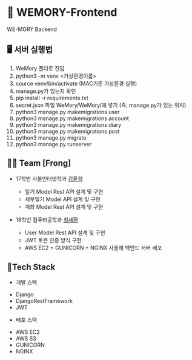 # 🏡 WEMORY-Frontend

WE-MORY Backend

## 🖥 서버 실행법

1. WeMory 폴더로 진입
2. python3 -m venv <가상환경이름>
3. source venv/bin/activate (MAC기준 가상환경 실행)
5. manage.py가 있는지 확인
6. pip install -r requirements.txt
7. secret.json 파일 WeMory/WeMory/에 넣기 (즉, manage.py가 있는 위치)
8. python3 manage.py makemigrations user
9. python3 manage.py makemigrations account
10. python3 manage.py makemigrations diary
12. python3 manage.py makemigrations post
13. python3 manage.py migrate
14. python3 manage.py runserver

## 👩‍👦 Team [Frong]

- 17학번 사물인터넷학과 [김율희](https://github.com/yulhee741)
  - 일기 Model Rest API 설계 및 구현
  - 세부일기 Model API 설계 및 구현
  - 계좌 Model Rest API 설계 및 구현

- 18학번 컴퓨터공학과 [최세환](https://github.com/mactto3487)
  - User Model Rest API 설계 및 구현
  - JWT 토큰 인증 방식 구현
  - AWS EC2 + GUNICORN + NGINX 사용해 백엔드 서버 배포

## 🔨Tech Stack

* 개발 스택
- Django
- DjangoRestFramework
- JWT

* 배포 스택
- AWS EC2
- AWS S3
- GUNICORN
- NGINX

